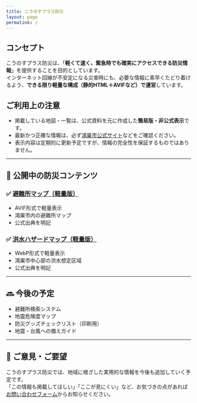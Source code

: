 ```yaml
---
title: こうのすプラス防災
layout: page
permalink: /
---
```


## コンセプト

こうのすプラス防災は、「**軽くて速く、緊急時でも確実にアクセスできる防災情報**」を提供することを目的としています。  
インターネット回線が不安定になる災害時にも、必要な情報に素早くたどり着けるよう、**できる限り軽量な構成（静的HTML＋AVIFなど）で運営**しています。

## ご利用上の注意

- 掲載している地図・一覧は、公式資料を元に作成した**簡易版・非公式表示**です。
- 最新かつ正確な情報は、必ず[鴻巣市公式サイト](https://www.city.kounosu.saitama.jp/)などをご確認ください。
- 表示内容は定期的に更新予定ですが、情報の完全性を保証するものではありません。

---

## 📂 公開中の防災コンテンツ

### ✅ [避難所マップ（軽量版）](/shelters/)

- AVIF形式で軽量表示
- 鴻巣市内の避難所マップ
- 公式出典を明記

### ✅ [洪水ハザードマップ（軽量版）](/hazard/)

- WebP形式で軽量表示
- 鴻巣市中心部の洪水想定区域
- 公式出典を明記

---

## 🔜 今後の予定

- 避難所検索システム
- 地震危険度マップ
- 防災グッズチェックリスト（印刷用）
- 地震・台風への備えガイド

---

## 💬 ご意見・ご要望

こうのすプラス防災では、地域に根ざした実用的な情報を今後も追加していく予定です。  
「この情報も掲載してほしい」「ここが見にくい」など、お気づきの点があれば[お問い合わせフォーム](/contact/)からお知らせください。
